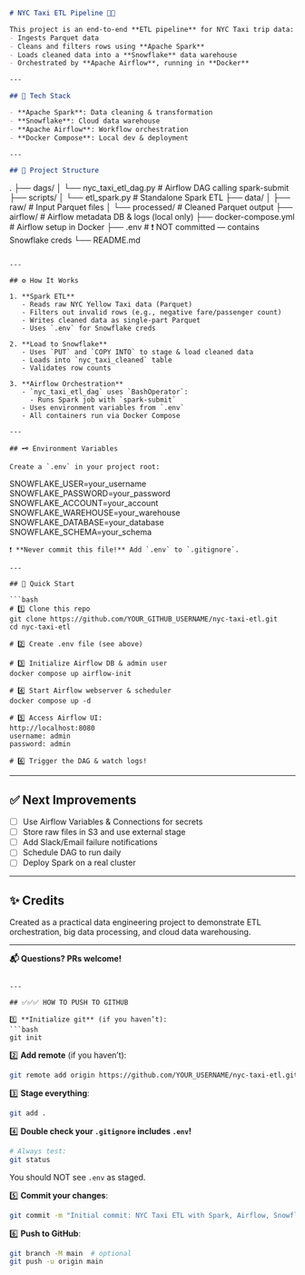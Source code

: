 ```markdown
# NYC Taxi ETL Pipeline 🚕✨

This project is an end-to-end **ETL pipeline** for NYC Taxi trip data:
- Ingests Parquet data
- Cleans and filters rows using **Apache Spark**
- Loads cleaned data into a **Snowflake** data warehouse
- Orchestrated by **Apache Airflow**, running in **Docker**

---

## 🚀 Tech Stack

- **Apache Spark**: Data cleaning & transformation
- **Snowflake**: Cloud data warehouse
- **Apache Airflow**: Workflow orchestration
- **Docker Compose**: Local dev & deployment

---

## 📂 Project Structure

```

.
├── dags/
│   └── nyc\_taxi\_etl\_dag.py     # Airflow DAG calling spark-submit
├── scripts/
│   └── etl\_spark.py            # Standalone Spark ETL
├── data/
│   ├── raw/                    # Input Parquet files
│   └── processed/              # Cleaned Parquet output
├── airflow/                    # Airflow metadata DB & logs (local only)
├── docker-compose.yml          # Airflow setup in Docker
├── .env                        # ❗ NOT committed — contains Snowflake creds
└── README.md

```

---

## ⚙️ How It Works

1. **Spark ETL**
   - Reads raw NYC Yellow Taxi data (Parquet)
   - Filters out invalid rows (e.g., negative fare/passenger count)
   - Writes cleaned data as single-part Parquet
   - Uses `.env` for Snowflake creds

2. **Load to Snowflake**
   - Uses `PUT` and `COPY INTO` to stage & load cleaned data
   - Loads into `nyc_taxi_cleaned` table
   - Validates row counts

3. **Airflow Orchestration**
   - `nyc_taxi_etl_dag` uses `BashOperator`:
     - Runs Spark job with `spark-submit`
   - Uses environment variables from `.env`
   - All containers run via Docker Compose

---

## 🗝️ Environment Variables

Create a `.env` in your project root:
```

SNOWFLAKE\_USER=your\_username
SNOWFLAKE\_PASSWORD=your\_password
SNOWFLAKE\_ACCOUNT=your\_account
SNOWFLAKE\_WAREHOUSE=your\_warehouse
SNOWFLAKE\_DATABASE=your\_database
SNOWFLAKE\_SCHEMA=your\_schema

````
❗ **Never commit this file!** Add `.env` to `.gitignore`.

---

## 🐳 Quick Start

```bash
# 1️⃣ Clone this repo
git clone https://github.com/YOUR_GITHUB_USERNAME/nyc-taxi-etl.git
cd nyc-taxi-etl

# 2️⃣ Create .env file (see above)

# 3️⃣ Initialize Airflow DB & admin user
docker compose up airflow-init

# 4️⃣ Start Airflow webserver & scheduler
docker compose up -d

# 5️⃣ Access Airflow UI:
http://localhost:8080
username: admin
password: admin

# 6️⃣ Trigger the DAG & watch logs!
````

---

## ✅ Next Improvements

* [ ] Use Airflow Variables & Connections for secrets
* [ ] Store raw files in S3 and use external stage
* [ ] Add Slack/Email failure notifications
* [ ] Schedule DAG to run daily
* [ ] Deploy Spark on a real cluster

---

## ✨ Credits

Created as a practical data engineering project to demonstrate ETL orchestration, big data processing, and cloud data warehousing.

---

**📬 Questions? PRs welcome!**

````

---

## ✅✅✅ HOW TO PUSH TO GITHUB

1️⃣ **Initialize git** (if you haven’t):
```bash
git init
````

2️⃣ **Add remote** (if you haven’t):

```bash
git remote add origin https://github.com/YOUR_USERNAME/nyc-taxi-etl.git
```

3️⃣ **Stage everything**:

```bash
git add .
```

4️⃣ **Double check your `.gitignore` includes `.env`!**

```bash
# Always test:
git status
```

You should NOT see `.env` as staged.

5️⃣ **Commit your changes**:

```bash
git commit -m "Initial commit: NYC Taxi ETL with Spark, Airflow, Snowflake, Docker"
```

6️⃣ **Push to GitHub**:

```bash
git branch -M main  # optional
git push -u origin main
```


